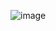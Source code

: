 ![image](https://github.com/Dipakbhise7498/python-programing-MCA/assets/96697109/bc171b6d-c67a-49d5-b2ba-6ed31241e05c)
